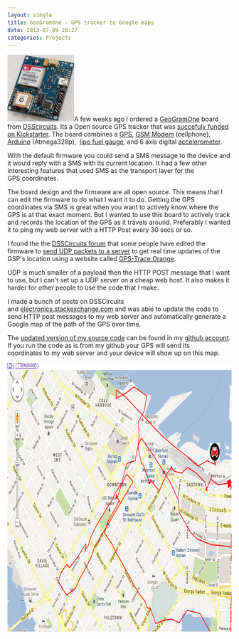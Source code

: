 ```yaml
---
layout: single
title: GeoGramOne - GPS tracker to Google maps
date: 2013-07-09 20:27
categories: Projects
---
```

<a href="/public/uploads/2013/07/GeogramOneTop2.jpg"><img class="size-thumbnail wp-image-3438 alignright" alt="GeogramOneTop2" src="/public/uploads/2013/07/GeogramOneTop2-150x150.jpg" width="150" height="150" /></a>A few weeks ago I ordered a <a href="http://dsscircuits.com/geogram-one.html">GeoGramOne</a> board from <a href="http://dsscircuits.com">DSScircuits</a>. Its a Open source GPS tracker that was <a href="http://www.kickstarter.com/projects/dsscircuits/open-source-tracking-device">succefuly funded on Kickstarter</a>. The board combines a <a href="http://en.wikipedia.org/wiki/Global_Positioning_System">GPS</a>, <a href="https://en.wikipedia.org/wiki/GSM">GSM Modem</a> (cellphone), <a href="http://www.arduino.cc/">Arduino</a> (Atmega328p),  <a href="https://www.sparkfun.com/products/10617">lipo fuel gauge</a>, and 6 axis digital <a href="http://en.wikipedia.org/wiki/Accelerometer">accelerometer</a>.

With the default firmware you could send a SMS message to the device and it would reply with a SMS with its current location. It had a few other interesting features that used SMS as the transport layer for the GPS coordinates.

The board design and the firmware are all open source. This means that I can edit the firmware to do what I want it to do. Getting the GPS coordinates via SMS is great when you want to actively know where the GPS is at that exact moment. But I wanted to use this board to actively track and records the location of the GPS as it travels around. Preferably I wanted it to ping my web server with a HTTP Post every 30 secs or so.

I found the the <a href="http://www.dsscircuits.com/forum/">DSSCircuits forum</a> that some people have edited the firmware to <a href="http://www.dsscircuits.com/forum/index.php/topic,62.0.html">send UDP packets to a server</a> to get real time updates of the GSP's location using a website called <a href="http://gps-trace.com/">GPS-Trace Orange</a>.

UDP is much smaller of a payload then the HTTP POST message that I want to use, but I can't set up a UDP server on a cheap web host. It also makes it harder for other people to use the code that I make.

I made a bunch of posts on DSSCircuits and <a href="http://electronics.stackexchange.com/">electronics.stackexchange.com</a> and was able to update the code to send HTTP post messages to my web server and automatically generate a Google map of the path of the GPS over time.

The <a href="https://github.com/funvill/GeogramONE">updated version of my source code</a> can be found in my <a href="https://github.com/funvill/">github account</a>. If you run the code as is from my github your GPS will send its coordinates to my web server and your device will show up on this map.

<a href="/public/uploads/2013/07/geogramone.png"><img class="alignnone size-full wp-image-3441" alt="geogramone" src="/public/uploads/2013/07/geogramone.png" width="924" height="604" /></a>

&nbsp;
